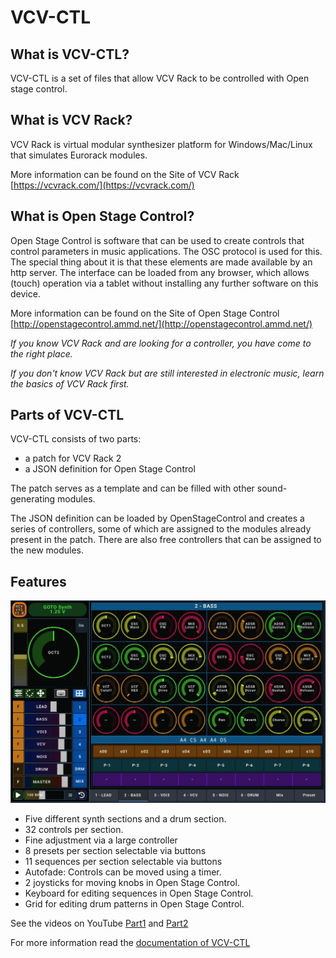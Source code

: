 # VCV-CTL

## What is VCV-CTL?

VCV-CTL is a set of files that allow VCV Rack to be controlled with Open stage control.

## What is VCV Rack?

VCV Rack is virtual modular synthesizer platform for Windows/Mac/Linux that simulates Eurorack modules.

More information can be found on the Site of VCV Rack [https://vcvrack.com/](https://vcvrack.com/)

## What is Open Stage Control?

Open Stage Control is software that can be used to create controls that control parameters in music applications.
The OSC protocol is used for this.
The special thing about it is that these elements are made available by an http server. The interface can be loaded from any browser, which allows (touch) operation via a tablet without installing any further software on this device.

More information can be found on the Site of Open Stage Control [http://openstagecontrol.ammd.net/](http://openstagecontrol.ammd.net/)


*If you know VCV Rack and are looking for a controller, you have come to the right place.*

*If you don't know VCV Rack but are still interested in electronic music, learn the basics of VCV Rack first.*

## Parts of VCV-CTL

VCV-CTL consists of two parts:

- a patch for VCV Rack 2
- a JSON definition for Open Stage Control

The patch serves as a template and can be filled with other sound-generating modules.

The JSON definition can be loaded by OpenStageControl and creates a series of controllers, some of which are assigned to the modules already present in the patch.
There are also free controllers that can be assigned to the new modules.

## Features

![](doc/OpenStage-Main.jpg)

- Five different synth sections and a drum section.
- 32 controls per section.
- Fine adjustment via a large controller
- 8 presets per section selectable via buttons
- 11 sequences per section selectable via buttons
- Autofade: Controls can be moved using a timer.
- 2 joysticks for moving knobs in Open Stage Control.
- Keyboard for editing sequences in Open Stage Control.
- Grid for editing drum patterns in Open Stage Control.

See the videos on YouTube [Part1](https://www.youtube.com/watch?v=WREZaBIiI4o) and [Part2](https://www.youtube.com/watch?v=jalXA209Crc)

For more information read the [documentation of VCV-CTL](/doc/doc.md)
